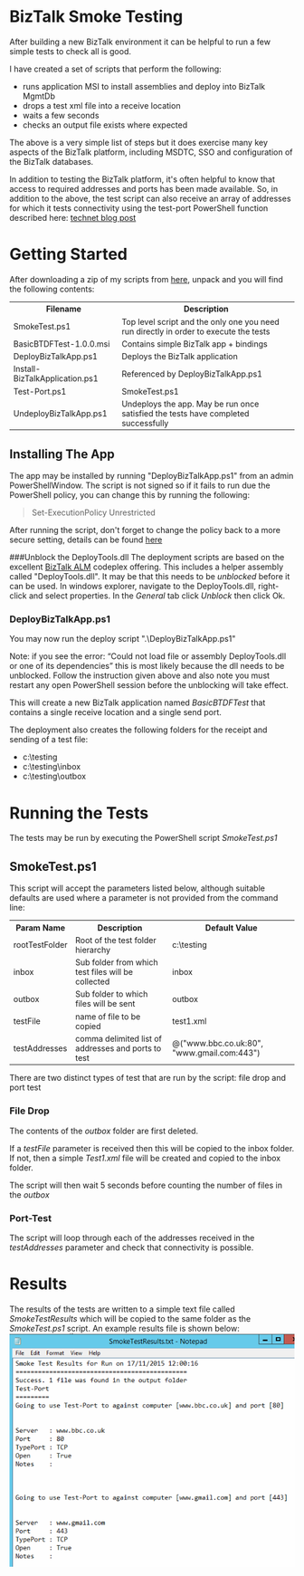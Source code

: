 # BizTalk Smoke Testing
After building a new BizTalk environment it can be helpful to run a few simple tests to check all is good. 

I have created a set of scripts that perform the following:
<ul>
<li>runs application MSI to install assemblies and deploy into BizTalk MgmtDb</li>
<li>drops a test xml file into a receive location</li>
<li>waits a few seconds</li>
<li>checks an output file exists where expected</li>
</ul>

The above is a very simple list of steps but it does exercise many key aspects of the BizTalk platform, including MSDTC, SSO and configuration of the BizTalk databases.

In addition to testing the BizTalk platform, it's often helpful to know that access to required addresses and ports has been made available. So, in addition to the above, the test script can also receive an array of addresses for which it tests connectivity using the test-port PowerShell function described here: [technet blog post](http://blogs.technet.com/b/wsnetdoc/archive/2011/11/07/windows-powershell-script-test-port.aspx)


# Getting Started
After downloading a zip of my scripts from [here](www.biztalkers.com/blog-downloads/BizTalkSmokeTests.zip), unpack and you will find the following contents:

<table style="width:100%">
  <tr>
    <th>Filename</th>
    <th>Description</th>
  </tr>
  <tr>
    <td>SmokeTest.ps1</td>
    <td>Top level script and the only one you need run directly in order to execute the tests</td> 
  </tr>
  <tr>
    <td>BasicBTDFTest-1.0.0.msi</td>
    <td>Contains simple BizTalk app + bindings</td> 
  </tr>
  <tr>
    <td>DeployBizTalkApp.ps1</td>
    <td>Deploys the BizTalk application</td> 
  </tr>
  <tr>
    <td>Install-BizTalkApplication.ps1</td>
    <td>Referenced by DeployBizTalkApp.ps1</td> 
  </tr>
  <tr>
    <td>Test-Port.ps1</td>
    <td>SmokeTest.ps1</td> 
  </tr>
  <tr>
    <td>UndeployBizTalkApp.ps1</td>
    <td>Undeploys the app. May be run once satisfied the tests have completed successfully </td> 
  </tr>

</table>

## Installing The App
The app may be installed by running "DeployBizTalkApp.ps1" from an admin PowerShellWindow. The script is not signed so if it fails to run due the PowerShell policy, you can change this by running the following: 
> Set-ExecutionPolicy Unrestricted

After running the script, don't forget to change the policy back to a more secure setting, details can be found [here](https://technet.microsoft.com/library/hh847748.aspx)

###Unblock the DeployTools.dll
The deployment scripts are based on the excellent [BizTalk ALM](https://biztalkalm.codeplex.com/) codeplex offering. This includes a helper assembly called "DeployTools.dll". It may be that this needs to be *unblocked* before it can be used. In windows explorer, navigate to the DeployTools.dll, right-click and select properties. In the *General* tab click *Unblock* then click Ok.

### DeployBizTalkApp.ps1
You may now run the deploy script ".\DeployBizTalkApp.ps1"

Note: if you see the error: “Could not load file or assembly DeployTools.dll or one of its dependencies” this is most likely because the dll needs to be unblocked. Follow the instruction given above and also note you must restart any open PowerShell session before the unblocking will take effect.

This will create a new BizTalk application named *BasicBTDFTest* that contains a single receive location and a single send port. 

The deployment also creates the following folders for the receipt and sending of a test file:
<ul>
<li>c:\testing</li>
<li>c:\testing\inbox</li>
<li>c:\testing\outbox</li>
</ul>

# Running the Tests
The tests may be run by executing the PowerShell script *SmokeTest.ps1*

## SmokeTest.ps1
This script will accept the parameters listed below, although suitable defaults are used where a parameter is not provided from the command line:

<table style="width:100%">
  <tr>
    <th>Param Name</th>
    <th>Description</th>
    <th>Default Value</th>
  </tr>
  <tr>
    <td>rootTestFolder</td>
    <td>Root of the test folder hierarchy</td> 
    <td>c:\testing</td>
  </tr>
  <tr>
    <td>inbox</td>
    <td>Sub folder from which test files will be collected</td> 
    <td>inbox</td>
  </tr>
  <tr>
    <td>outbox</td>
    <td>Sub folder to which files will be sent</td> 
    <td>outbox</td>
  </tr>
  <tr>
    <td>testFile</td>
    <td>name of file to be copied</td> 
    <td>test1.xml</td>
  </tr>
  <tr>
    <td>testAddresses</td>
    <td>comma delimited list of addresses and ports to test</td> 
    <td>@("www.bbc.co.uk:80", "www.gmail.com:443")</td>
  </tr>
</table>

There are two distinct types of test that are run by the script: file drop and port test

### File Drop
The contents of the *outbox* folder are first deleted.

If a *testFile* parameter is received then this will be copied to the inbox folder. If not, then a simple *Test1.xml* file will be created and copied to the inbox folder.

The script will then wait 5 seconds before counting the number of files in the *outbox*

### Port-Test
The script will loop through each of the addresses received in the *testAddresses* parameter and check that connectivity is possible.

# Results
The results of the tests are written to a simple text file called *SmokeTestResults* which will be copied to the same folder as the *SmokeTest.ps1* script. An example results file is shown below: 
![](/images/biztalk-smoke-test/SmokeTestResults.png)

